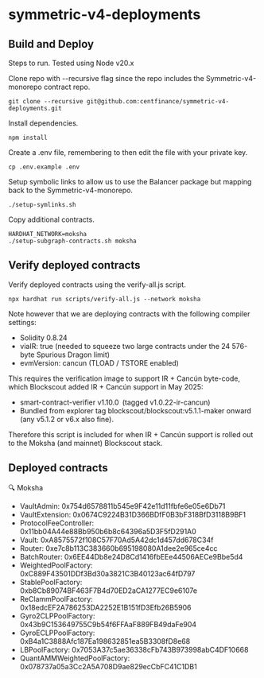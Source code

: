 # symmetric-v4-deployments

## Build and Deploy
Steps to run. Tested using Node v20.x

Clone repo with --recursive flag since the repo includes the Symmetric-v4-monorepo contract repo.

```
git clone --recursive git@github.com:centfinance/symmetric-v4-deployments.git
```

Install dependencies.

```
npm install
```

Create a .env file, remembering to then edit the file with your private key.
```
cp .env.example .env
```

Setup symbolic links to allow us to use the Balancer package but mapping back to the Symmetric-v4-monorepo.

```
./setup-symlinks.sh
```

Copy additional contracts.

```
HARDHAT_NETWORK=moksha
./setup-subgraph-contracts.sh moksha
```

## Verify deployed contracts

Verify deployed contracts using the verify-all.js script.

```
npx hardhat run scripts/verify-all.js --network moksha
```

Note however that we are deploying contracts with the following compiler settings:

* Solidity 0.8.24
* viaIR: true (needed to squeeze two large contracts under the 24 576-byte Spurious Dragon limit)
* evmVersion: cancun (TLOAD / TSTORE enabled)

This requires the verification image to support IR + Cancún byte-code, which Blockscout added IR + Cancún support in May 2025:

* smart-contract-verifier v1.10.0 (tagged v1.0.22-ir-cancun)
* Bundled from explorer tag blockscout/blockscout:v5.1.1-maker onward (any v5.1.2 or v6.x also fine).

Therefore this script is included for when IR + Cancún support is rolled out to the Moksha (and mainnet) Blockscout stack.

## Deployed contracts

🔍 Moksha

  * VaultAdmin: 0x754d6578811b545e9F42e11d11fbfe6e05e6Db71
  * VaultExtension: 0x0674C9224B31D366BDfF0B3bF318BfD3118B9BF1
  * ProtocolFeeController: 0x11bb04A44e88Bb950b6b8c64396a5D3F5fD291A0
  * Vault: 0xA8575572f108C57F70Ad5A42dc1d457dd678C34f
  * Router: 0xe7c8b113C383660b695198080A1dee2e965ce4cc
  * BatchRouter: 0x6EE44Db8e24D8Cd1416fbEEe44506AECe9Bbe5d4
  * WeightedPoolFactory: 0xC889F43501DDf3Bd30a3821C3B40123ac64fD797
  * StablePoolFactory: 0xb8Cb89074BF463F7B4d70ED2aCA1277EC9e6107e
  * ReClammPoolFactory: 0x18edcEF2A786253DA2252E1B151fD3Efb26B5906
  * Gyro2CLPPoolFactory: 0x43b9C153649755C9b54f6FFAaF889FB49daFe904
  * GyroECLPPoolFactory: 0xB4a1C3888Afc187Ea198632851ea5B3308fD8e68
  * LBPoolFactory: 0x7053A37c5ae36338cFb743B973998abC4DF10668
  * QuantAMMWeightedPoolFactory: 0x078737a05a3Cc2A5A708D9ae829ecCbFC41C1DB1
